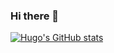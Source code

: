 ### Hi there 👋

<!--
**HugoAzv/HugoAzv** is a ✨ _special_ ✨ repository because its `README.md` (this file) appears on your GitHub profile.

Here are some ideas to get you started:

- 🔭 I’m currently working on ...
- 🌱 I’m currently learning ...
- 👯 I’m looking to collaborate on ...
- 🤔 I’m looking for help with ...
- 💬 Ask me about ...
- 📫 How to reach me: ...
- 😄 Pronouns: ...
- ⚡ Fun fact: ...
-->


[![Hugo's GitHub stats](https://github-readme-stats.vercel.app/api?username=anuraghazra)](https://github.com/anuraghazra/github-readme-stats)
